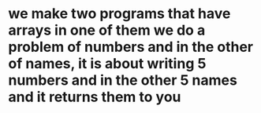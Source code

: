 # we make two programs that have arrays in one of them we do a problem of numbers and in the other of names, it is about writing 5 numbers and in the other 5 names and it returns them to you

